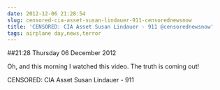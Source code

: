 ```yaml
---
date: 2012-12-06 21:28:54
slug: censored-cia-asset-susan-lindauer-911-censorednewsnow
title: 'CENSORED: CIA Asset Susan Lindauer - 911 @censorednewsnow'
tags: airplane day,news,terror
---
```


##21:28 Thursday 06 December 2012

Oh, and this morning I watched this video. The truth is coming out!


CENSORED: CIA Asset Susan Lindauer - 911



